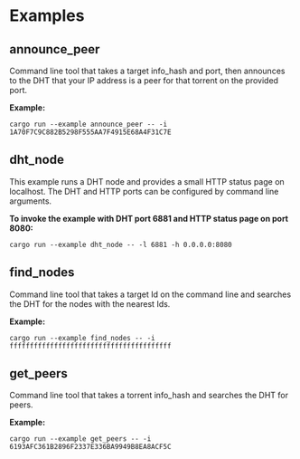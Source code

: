 # Examples

## announce_peer
Command line tool that takes a target info_hash and port, then announces to the DHT that your IP address is a peer for that torrent on the provided port.

**Example:**
```
cargo run --example announce_peer -- -i 1A70F7C9C882B5298F555AA7F4915E68A4F31C7E
```

## dht_node
This example runs a DHT node and provides a small HTTP status page on localhost. The DHT and HTTP ports can be configured by command line arguments.

**To invoke the example with DHT port 6881 and HTTP status page on port 8080:**
```
cargo run --example dht_node -- -l 6881 -h 0.0.0.0:8080
```

## find_nodes
Command line tool that takes a target Id on the command line and searches the DHT for the nodes with the nearest Ids.

**Example:**
```
cargo run --example find_nodes -- -i ffffffffffffffffffffffffffffffffffffffff
```

## get_peers
Command line tool that takes a torrent info_hash and searches the DHT for peers.

**Example:**
```
cargo run --example get_peers -- -i 6193AFC361B2896F2337E336BA9949B8EA8ACF5C
```